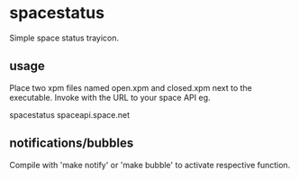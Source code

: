# spacestatus

Simple space status trayicon.

## usage

Place two xpm files named open.xpm and closed.xpm next to the executable.
Invoke with the URL to your space API eg.

spacestatus spaceapi.space.net

## notifications/bubbles

Compile with 'make notify' or 'make bubble' to activate respective function.
